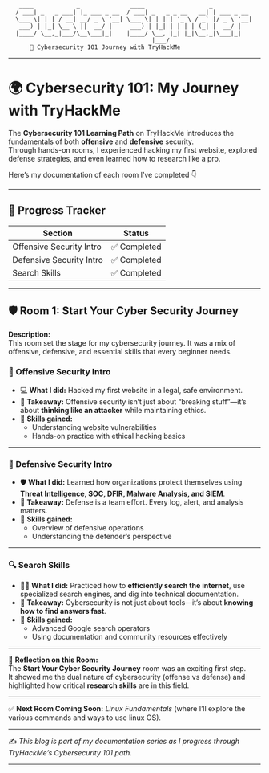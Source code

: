 ```
   ____            _              ____                  _           
  / ___| _   _ ___| |_ ___ _ __  / ___| _   _ _ __   __| | ___ _ __ 
  \___ \| | | / __| __/ _ \ '__| \___ \| | | | '_ \ / _` |/ _ \ '__|
   ___) | |_| \__ \ ||  __/ |     ___) | |_| | | | | (_| |  __/ |   
  |____/ \__,_|___/\__\___|_|    |____/ \__, |_| |_|\__,_|\___|_|   
                                        |___/                       
      🚀 Cybersecurity 101 Journey with TryHackMe
```

---

# 🌍 Cybersecurity 101: My Journey with TryHackMe  

The **Cybersecurity 101 Learning Path** on TryHackMe introduces the fundamentals of both **offensive** and **defensive** security.  
Through hands-on rooms, I experienced hacking my first website, explored defense strategies, and even learned how to research like a pro.  

Here’s my documentation of each room I’ve completed 👇  

---


## 📝 Progress Tracker

| Section                  | Status   |
|---------------------------|----------|
| Offensive Security Intro  | ✅ Completed |
| Defensive Security Intro  | ✅ Completed |
| Search Skills             | ✅ Completed |


---

## 🛡️ Room 1: Start Your Cyber Security Journey  

**Description:**  
This room set the stage for my cybersecurity journey. It was a mix of offensive, defensive, and essential skills that every beginner needs.  

### 🔴 Offensive Security Intro  
- 💻 **What I did:** Hacked my first website in a legal, safe environment.  
- 🚀 **Takeaway:** Offensive security isn’t just about “breaking stuff”—it’s about **thinking like an attacker** while maintaining ethics.  
- 📝 **Skills gained:**  
  - Understanding website vulnerabilities  
  - Hands-on practice with ethical hacking basics  

---

### 🔵 Defensive Security Intro  
- 🛡 **What I did:** Learned how organizations protect themselves using **Threat Intelligence, SOC, DFIR, Malware Analysis, and SIEM**.  
- 🚀 **Takeaway:** Defense is a team effort. Every log, alert, and analysis matters.  
- 📝 **Skills gained:**  
  - Overview of defensive operations  
  - Understanding the defender’s perspective  

---

### 🔍 Search Skills  
- 🧑‍💻 **What I did:** Practiced how to **efficiently search the internet**, use specialized search engines, and dig into technical documentation.  
- 🚀 **Takeaway:** Cybersecurity is not just about tools—it’s about **knowing how to find answers fast**.  
- 📝 **Skills gained:**  
  - Advanced Google search operators  
  - Using documentation and community resources effectively  

---

📌 **Reflection on this Room:**  
The **Start Your Cyber Security Journey** room was an exciting first step.  
It showed me the dual nature of cybersecurity (offense vs defense) and highlighted how critical **research skills** are in this field.  

---

✅ **Next Room Coming Soon:** *Linux Fundamentals* (where I’ll explore the various commands and ways to use linux OS).  

---
✍️ *This blog is part of my documentation series as I progress through TryHackMe’s Cybersecurity 101 path.*  

---
